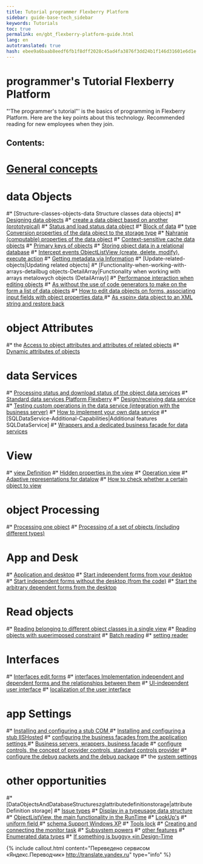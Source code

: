 ```yaml
--- 
title: Tutorial programmer Flexberry Platform 
sidebar: guide-base-tech_sidebar 
keywords: Tutorials 
toc: true 
permalink: en/gbt_flexberry-platform-guide.html 
lang: en 
autotranslated: true 
hash: ebee9a6baab8eedf6fb1f8dff2028c45ad4fa3876f3dd24b1f146d31601e6d1e 
--- 
```


# programmer's Tutorial Flexberry Platform 

"'The programmer's tutorial"' is the basics of programming in Flexberry Platform. Here are the key points about this technology. Recommended reading for new employees when they join. 

## Contents: 
# [General concepts](general-concepts.html) 
# data Objects 
#* [Structure-classes-objects-data Structure classes data objects] 
#* [Designing data objects](construction--data-objects.html) 
#* [create a data object based on another (prototypical)](data-object-prototype.html) 
#* [Status and load status data object](fo_object-status.html) 
#* [Block of data](blocking-object-data.html) 
#* [type Conversion properties of the data object to the storage type](fo_convert-type-property.html) 
#* [Nahranie (computable) properties of the data object](fo_not-stored-attributes.html) 
#* [Context-sensitive cache data objects](context--sensitive--cache--data--objects.html) 
#* [Primary keys of objects](fo_primary-keys-objects.html) 
#* [Storing object data in a relational database](fo_storing-data-objects.html) 
#* [Intercept events ObjectListView (create, delete, modify), execute action](interception-events--object-list-view.html) 
#* [Getting metadata via Information](fo_methods-class-information.html) 
#* [Update-related-objects|Updating related objects] 
#* [Functionality-when-working-with-arrays-detailbug objects-DetailArray|Functionality when working with arrays metalowych objects (DetailArray)] 
#* [Performanoe interaction when editing objects](interaction-between-forms-when-editing-objects.html) 
#* [As without the use of code generators to make on the form a list of data objects](make-a-list-of-data-objects-without-generators.html) 
#* [How to edit data objects on forms, associating input fields with object properties data ](edit--data-objects-on--forms.html) 
#* [As «spin» data object to an XML string and restore back](aggregating-function.html) 
# object Attributes 
#* the [Access to object attributes and attributes of related objects](fo_own-object-attributes.html) 
#* [Dynamic attributes of objects](dynamic-properties.html) 
# data Services 
#* [Processing status and download status of the object data services](fo_processing-status-condition-load.html) 
#* [Standard data services Platform Flexberry](standard-data-services.html) 
#* [Design/receiving data service](fo_construction-ds.html) 
#* [Testing custom operations in the data service (integration with the business server)](fo_user-operations-dataservice.html) 
#* [How to implement your own data service](implement-a-custom--data-service.html) 
#* [SQLDataService-Additional-Capabilities|Additional features SQLDataService] 
#* [Wrappers and a dedicated business facade for data services](wraps-and-specialized-business-facade-for-data-services.html) 
# View 
#* [view Definition](fd_view-definition.html) 
#* [Hidden properties in the view](hidden--properties--in--view.html) 
#* [Operation view](view--operations.html) 
#* [Adaptive representations for datalow](adaptive-views-for-details.html) 
#* [How to check whether a certain object to view](test-object-for-viewing.html) 
# object Processing 
#* [Processing one object](processing-one-object.html) 
#* [Processing of a set of objects (including different types)](fo_processing-multiple-objects.html) 
# App and Desk 
#* [Application and desktop](app-desktop.html) 
#* [Start independent forms from your desktop](running-independent-forms-from-the-desktop.html) 
#* [Start independent forms without the desktop (from the code)](running-independent-forms-without-desktop.html) 
#* [Start the arbitrary dependent forms from the desktop](running-any-dependent-forms-from-the-desktop.html) 
# Read objects 
#* [Reading belonging to different object classes in a single view](reading-several-types-objects.html) 
#* [Reading objects with superimposed constraint](Чтение-объектов-с-наложенным-ограничением.html) 
#* [Batch reading](fo_reading-portion.html) 
#* [setting reader ](fo_loading-customization-struct.html) 
# Interfaces 
#* [Interfaces edit forms](interfaces--edit-forms.html) 
#* [interfaces Implementation independent and dependent forms and the relationships between them](implementation-interfaces-independent-and-dependent-forms-and-relationship-between-them.html) 
#* [UI-independent user interface](u-i-independent-user-interface.html) 
#* [localization of the user interface](localization--u-i.html) 
# app Settings 
#* [Installing and configuring a stub COM ](Установка-и-конфигурирование-заглушки--c-o-m.html) 
#* [Installing and configuring a stub IISHosted](Установка-и-конфигурирование-заглушки--i-i-s-hosted.html) 
#* [configuring the business facades from the application settings ](configuring-business-facades-of-application-settings.html) 
#* [Business servers, wrappers, business facade](fo_bs-wrapper.html) 
#* [configure controls, the concept of provider controls, standard controls provider](control-provider-winforms.html) 
#* [configure the debug packets and the debug package](visual-studio-design-packages.html) 
#* the [system settings](setting-manager.html) 
# other opportunities 
#* [DataObjectsAndDatabaseStructureszglattributedefinitionstorage|attribute Definition storage] 
#* [Issue types](fo_type-usage-problem.html) 
#* [Display in a typeusage data structure](fo_type-usage.html) 
#* [ObjectListView, the main functionality in the RunTime](object-list-view-basic-functionality-in--run-time.html) 
#* [LookUp's](fa_lookup-overview.html) 
#* [uniform field ](Универсальная-форма-редактирования.html) 
#* [schema Support Windows XP](support-schemes--windows--x-p.html) 
#* [Tools lock](lock-service.html) 
#* [Creating and connecting the monitor task](fo_creating-connection-bt-monitor.html) 
#* [Subsystem powers](efs_right-manager-module.html) 
#* [other features](class-image.html) 
#* [Enumerated data types](fd_enumerations.html) 
#* [If something is buggy» «in Design-Time](design--time--errors.html)


{% include callout.html content="Переведено сервисом «Яндекс.Переводчик» <http://translate.yandex.ru>" type="info" %}